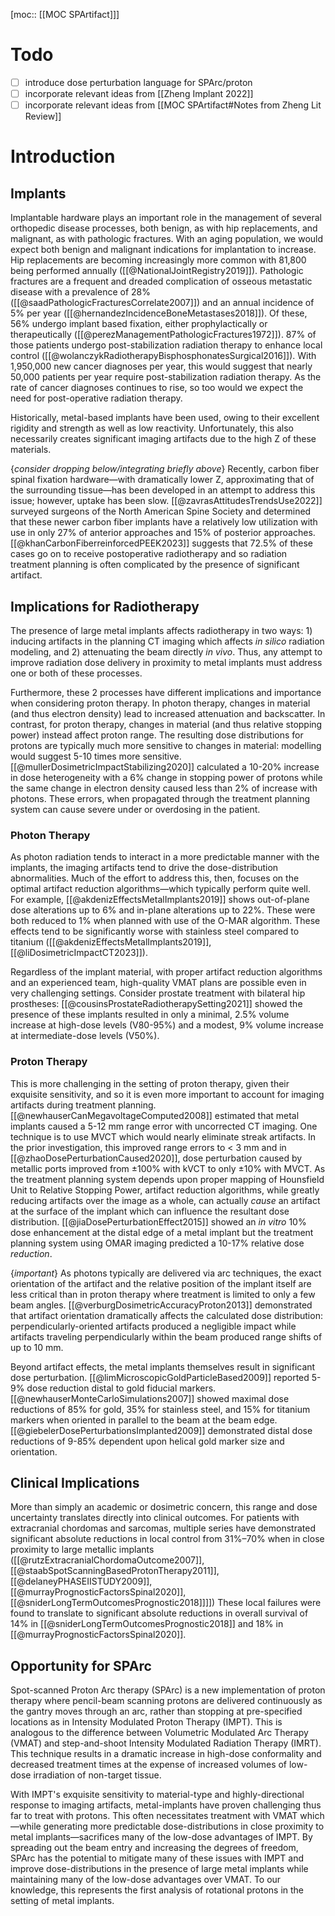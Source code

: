 [moc:: [[MOC SPArtifact]]]

# Todo
- [ ] introduce dose perturbation language for SPArc/proton
- [ ] incorporate relevant ideas from [[Zheng Implant 2022]]
- [ ] incorporate relevant ideas from [[MOC SPArtifact#Notes from Zheng Lit Review]]

# Introduction
## Implants
Implantable hardware plays an important role in the management of several orthopedic disease processes, both benign, as with hip replacements, and malignant, as with pathologic fractures. With an aging population, we would expect both benign and malignant indications for implantation to increase. Hip replacements are becoming increasingly more common with 81,800 being performed annually ([[@NationalJointRegistry2019]]). Pathologic fractures are a frequent and dreaded complication of osseous metastatic disease with a prevalence of 28% ([[@saadPathologicFracturesCorrelate2007]]) and an annual incidence of 5% per year ([[@hernandezIncidenceBoneMetastases2018]]). Of these, 56% undergo implant based fixation, either prophylactically or therapeutically ([[@perezManagementPathologicFractures1972]]). 87% of those patients undergo post-stabilization radiation therapy to enhance local control ([[@wolanczykRadiotherapyBisphosphonatesSurgical2016]]). With 1,950,000 new cancer diagnoses per year, this would suggest that nearly 50,000 patients per year require post-stabilization radiation therapy. As the rate of cancer diagnoses continues to rise, so too would we expect the need for post-operative radiation therapy.

Historically, metal-based implants have been used, owing to their excellent rigidity and strength as well as low reactivity. Unfortunately, this also necessarily creates significant imaging artifacts due to the high Z of these materials.

{_consider dropping below/integrating briefly above_}
Recently, carbon fiber spinal fixation hardware—with dramatically lower Z, approximating that of the surrounding tissue—has been developed in an attempt to address this issue; however, uptake has been slow.  [[@zavrasAttitudesTrendsUse2022]] surveyed surgeons of the North American Spine Society and determined that these newer carbon fiber implants have a relatively low utilization with use in only 27% of anterior approaches and 15% of posterior approaches. [[@khanCarbonFiberreinforcedPEEK2023]] suggests that 72.5% of these cases go on to receive postoperative radiotherapy and so radiation treatment planning is often complicated by the presence of significant artifact.

## Implications for Radiotherapy
The presence of large metal implants affects radiotherapy in two ways: 1) inducing artifacts in the planning CT imaging which affects _in silico_ radiation modeling, and 2) attenuating the beam directly _in vivo_. Thus, any attempt to improve radiation dose delivery in proximity to metal implants must address one or both of these processes.

Furthermore, these 2 processes have different implications and importance when considering proton therapy. In photon therapy, changes in material (and thus electron density) lead to increased attenuation and backscatter. In contrast, for proton therapy, changes in material (and thus relative stopping power) instead affect proton range. The resulting dose distributions for protons are typically much more sensitive to changes in material: modelling would suggest 5-10 times more sensitive.  [[@mullerDosimetricImpactStabilizing2020]] calculated a 10-20% increase in dose heterogeneity with a 6% change in stopping power of protons while the same change in electron density caused less than 2% of increase with photons. These errors, when propagated through the treatment planning system can cause severe under or overdosing in the patient.

### Photon Therapy
As photon radiation tends to interact in a more predictable manner with the implants, the imaging artifacts tend to drive the dose-distribution abnormalities. Much of the effort to address this, then, focuses on the optimal artifact reduction algorithms—which typically perform quite well. For example, [[@akdenizEffectsMetalImplants2019]] shows out-of-plane dose alterations up to 6% and in-plane alterations up to 22%. These were both reduced to 1% when planned with use of the O-MAR algorithm. These effects tend to be significantly worse with stainless steel compared to titanium ([[@akdenizEffectsMetalImplants2019]], [[@liDosimetricImpactCT2023]]).

Regardless of the implant material, with proper artifact reduction algorithms and an experienced team, high-quality VMAT plans are possible even in very challenging settings. Consider prostate treatment with bilateral hip prostheses: [[@cousinsProstateRadiotherapySetting2021]] showed the presence of these implants resulted in only a minimal, 2.5% volume increase at high-dose levels (V80-95%) and a modest, 9% volume increase at intermediate-dose levels (V50%).

### Proton Therapy
This is more challenging in the setting of proton therapy, given their exquisite sensitivity, and so it is even more important to account for imaging artifacts during treatment planning. [[@newhauserCanMegavoltageComputed2008]] estimated that metal implants caused a 5-12 mm range error with uncorrected CT imaging. One technique is to use MVCT which would nearly eliminate streak artifacts. In the prior investigation, this improved range errors to < 3 mm and in [[@zhaoDosePerturbationCaused2020]], dose perturbation caused by metallic ports improved from ±100% with kVCT to only ±10% with MVCT. As the treatment planning system depends upon proper mapping of Hounsfield Unit to Relative Stopping Power, artifact reduction algorithms, while greatly reducing artifacts over the image as a whole, can actually _cause_ an artifact at the surface of the implant which can influence the resultant dose distribution. [[@jiaDosePerturbationEffect2015]] showed an _in vitro_ 10% dose enhancement at the distal edge of a metal implant but the treatment planning system using OMAR imaging predicted a 10-17% relative dose _reduction_.

{_important_}
As photons typically are delivered via arc techniques, the exact orientation of the artifact and the relative position of the implant itself are less critical than in proton therapy where treatment is limited to only a few beam angles. [[@verburgDosimetricAccuracyProton2013]] demonstrated that artifact orientation dramatically affects the calculated dose distribution: perpendicularly-oriented artifacts produced a negligible impact while artifacts traveling perpendicularly within the beam produced range shifts of up to 10 mm. 

Beyond artifact effects, the metal implants themselves result in significant dose perturbation. [[@limMicroscopicGoldParticleBased2009]] reported 5-9% dose reduction distal to gold fiducial markers. [[@newhauserMonteCarloSimulations2007]] showed maximal dose reductions of 85% for gold, 35% for stainless steel, and 15% for titanium markers when oriented in parallel to the beam at the beam edge. [[@giebelerDosePerturbationsImplanted2009]] demonstrated distal dose reductions of 9-85% dependent upon helical gold marker size and orientation. 

## Clinical Implications
More than simply an academic or dosimetric concern, this range and dose uncertainty translates directly into clinical outcomes. For patients with extracranial chordomas and sarcomas, multiple series have demonstrated significant absolute reductions in local control from 31%–70% when in close proximity to large metallic implants ([[@rutzExtracranialChordomaOutcome2007]], [[@staabSpotScanningBasedProtonTherapy2011]], [[@delaneyPHASEIISTUDY2009]], [[@murrayPrognosticFactorsSpinal2020]], [[@sniderLongTermOutcomesPrognostic2018]]]])
These local failures were found to translate to significant absolute reductions in overall survival of 14% in [[@sniderLongTermOutcomesPrognostic2018]] and 18% in [[@murrayPrognosticFactorsSpinal2020]].

## Opportunity for SPArc
Spot-scanned Proton Arc therapy (SPArc) is a new implementation of proton therapy where pencil-beam scanning protons are delivered continuously as the gantry moves through an arc, rather than stopping at pre-specified locations as in Intensity Modulated Proton Therapy (IMPT). This is analogous to the difference between Volumetric Modulated Arc Therapy (VMAT) and step-and-shoot Intensity Modulated Radiation Therapy (IMRT). This technique results in a dramatic increase in high-dose conformality and decreased treatment times at the expense of increased volumes of low-dose irradiation of non-target tissue.

With IMPT's exquisite sensitivity to material-type and highly-directional response to imaging artifacts, metal-implants have proven challenging thus far to treat with protons. This often necessitates treatment with VMAT which—while generating more predictable dose-distributions in close proximity to metal implants—sacrifices many of the low-dose advantages of IMPT. By spreading out the beam entry and increasing the degrees of freedom, SPArc has the potential to mitigate many of these issues with IMPT and improve dose-distributions in the presence of large metal implants while maintaining many of the low-dose advantages over VMAT. To our knowledge, this represents the first analysis of rotational protons in the setting of metal implants.